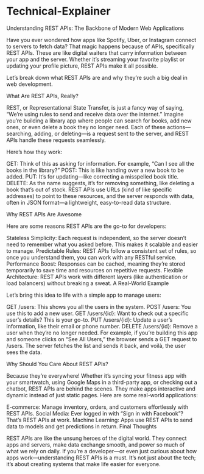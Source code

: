 # Technical-Explainer

Understanding REST APIs: The Backbone of Modern Web Applications

Have you ever wondered how apps like Spotify, Uber, or Instagram connect to servers to fetch data? That magic happens because of APIs, specifically REST APIs. These are like digital waiters that carry information between your app and the server. Whether it’s streaming your favorite playlist or updating your profile picture, REST APIs make it all possible.

Let’s break down what REST APIs are and why they’re such a big deal in web development.

What Are REST APIs, Really?

REST, or Representational State Transfer, is just a fancy way of saying, “We’re using rules to send and receive data over the internet.” Imagine you’re building a library app where people can search for books, add new ones, or even delete a book they no longer need. Each of these actions—searching, adding, or deleting—is a request sent to the server, and REST APIs handle these requests seamlessly.

Here’s how they work:

GET: Think of this as asking for information. For example, “Can I see all the books in the library?”
POST: This is like handing over a new book to be added.
PUT: It’s for updating—like correcting a misspelled book title.
DELETE: As the name suggests, it’s for removing something, like deleting a book that’s out of stock.
REST APIs use URLs (kind of like specific addresses) to point to these resources, and the server responds with data, often in JSON format—a lightweight, easy-to-read data structure.

Why REST APIs Are Awesome

Here are some reasons REST APIs are the go-to for developers:

Stateless Simplicity: Each request is independent, so the server doesn’t need to remember what you asked before. This makes it scalable and easier to manage.
Predictable Rules: REST APIs follow a consistent set of rules, so once you understand them, you can work with any RESTful service.
Performance Boost: Responses can be cached, meaning they’re stored temporarily to save time and resources on repetitive requests.
Flexible Architecture: REST APIs work with different layers (like authentication or load balancers) without breaking a sweat.
A Real-World Example

Let’s bring this idea to life with a simple app to manage users:

GET /users: This shows you all the users in the system.
POST /users: You use this to add a new user.
GET /users/{id}: Want to check out a specific user’s details? This is your go-to.
PUT /users/{id}: Update a user’s information, like their email or phone number.
DELETE /users/{id}: Remove a user when they’re no longer needed.
For example, if you’re building this app and someone clicks on “See All Users,” the browser sends a GET request to /users. The server fetches the list and sends it back, and voilà, the user sees the data.

Why Should You Care About REST APIs?

Because they’re everywhere! Whether it’s syncing your fitness app with your smartwatch, using Google Maps in a third-party app, or checking out a chatbot, REST APIs are behind the scenes. They make apps interactive and dynamic instead of just static pages. Here are some real-world applications:

E-commerce: Manage inventory, orders, and customers effortlessly with REST APIs.
Social Media: Ever logged in with “Sign in with Facebook”? That’s REST APIs at work.
Machine Learning: Apps use REST APIs to send data to models and get predictions in return.
Final Thoughts

REST APIs are like the unsung heroes of the digital world. They connect apps and servers, make data exchange smooth, and power so much of what we rely on daily. If you’re a developer—or even just curious about how apps work—understanding REST APIs is a must. It’s not just about the tech; it’s about creating systems that make life easier for everyone.
